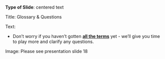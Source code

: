 **Type of Slide**: centered text

Title: Glossary & Questions

Text:

* Don’t worry if you haven’t gotten [**all the terms**](https://raw.githubusercontent.com/datachampcam/friendly-github-intro/gh-pages/glossary.md) yet - we’ll give you time to play more and clarify any questions. 

Image: Please see presentation slide 18

